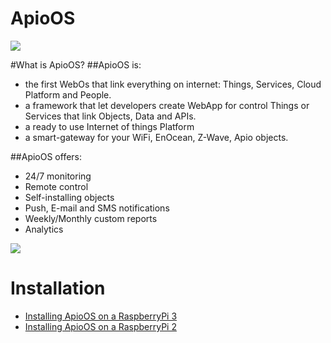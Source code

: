 ApioOS
==========
![](http://www.apio.cc/images/img_ApioOS/banner_apio_os.jpg)

#What is ApioOS? 
##ApioOS is:
* the first WebOs that link everything on internet: Things, Services, Cloud Platform and People.
* a framework that let developers create WebApp for control Things or Services that link Objects, Data and APIs.
* a ready to use Internet of things Platform
* a smart-gateway for your WiFi, EnOcean, Z-Wave, Apio objects.

##ApioOS offers:
* 24/7 monitoring
* Remote control
* Self-installing objects
* Push, E-mail and SMS notifications
* Weekly/Monthly custom reports
* Analytics

![](http://www.apio.cc//images/img_ApioOS/os_overview-home.png)
 
# Installation
* [Installing ApioOS on a RaspberryPi 3](https://github.com/ApioLab/ApioOS/wiki/How-to-Install-on-Raspberry-3)
* [Installing ApioOS on a RaspberryPi 2](https://github.com/ApioLab/ApioOS/wiki/How-to-Install-on-Raspberry-2)
